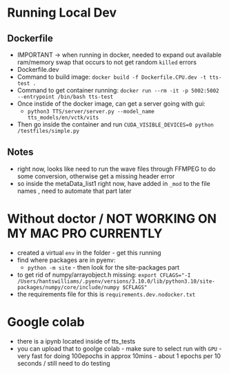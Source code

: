# Running Local Dev 

## Dockerfile 
- IMPORTANT -> when running in docker, needed to expand out available ram/memory swap that occurs to not get random `killed` errors
- Dockerfile.dev 
- Command to build image: `docker build -f Dockerfile.CPU.dev -t tts-test .` 
- Command to get container running: `docker run --rm -it -p 5002:5002 --entrypoint /bin/bash tts-test`
- Once instide of the docker image, can get a server going with gui: 
    - `python3 TTS/server/server.py --model_name tts_models/en/vctk/vits` 
- Then go inside the container and run `CUDA_VISIBLE_DEVICES=0 python /testfiles/simple.py`

## Notes 
- right now, looks like need to run the wave files through FFMPEG to do some conversion, otherwise get a missing header error 
- so inside the metaData_list1 right now, have added in `_mod` to the file names , need to automate that part later 

# Without doctor / NOT WORKING ON MY MAC PRO CURRENTLY 
- created a virtual `env` in the folder - get this running
- find where packages are in pyenv: 
    - `python -m site` - then look for the site-packages part 
- to get rid of numpy/arrayobject.h missing: `export CFLAGS="-I /Users/hantswilliams/.pyenv/versions/3.10.0/lib/python3.10/site-packages/numpy/core/include/numpy $CFLAGS"`  
- the requirements file for this is `requirements.dev.nodocker.txt`


# Google colab 
- there is a ipynb located inside of tts_tests 
- you can upload that to goolge colab - make sure to select run with `GPU` - very fast for doing 100epochs in approx 10mins - about 1 epochs per 10 seconds / still need to do testing 